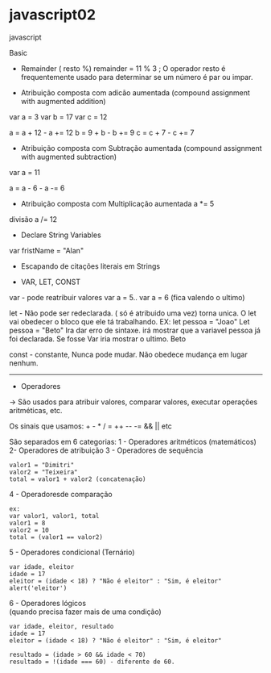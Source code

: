# javascript02
 javascript 

 Basic

 - Remainder ( resto %)
 remainder = 11 % 3 ; 
 O operador resto é frequentemente usado para determinar se um número é par ou impar.

 - Atribuição composta com adicão aumentada
 (compound assignment with augmented addition)

 var a = 3
 var b = 17
 var c = 12

 a = a + 12  - a += 12
 b = 9 + b   - b += 9
 c = c + 7   - c += 7

 - Atribuição composta com Subtração aumentada
 (compound assignment with augmented subtraction)

var a = 11

a = a - 6   -  a -= 6

- Atribuição composta com Multiplicação aumentada
a *= 5

divisão
a /= 12

- Declare String Variables

var fristName = "Alan"

- Escapando de citações literais em Strings

- VAR, LET, CONST

var - pode reatribuir valores var a = 5.. var a = 6 (fica valendo o ultimo)


let - Não pode ser redeclarada. ( só é atribuido uma vez) torna unica. O let vai obedecer o bloco que ele tá trabalhando.
EX: let pessoa = "Joao"
Let pessoa = "Beto" 
Ira dar erro de sintaxe. irá mostrar que a variavel pessoa já foi declarada.
Se fosse Var iria mostrar o ultimo. Beto


const - constante, Nunca pode mudar. Não obedece mudança em lugar nenhum.

-----


- Operadores

-> São usados para atribuir valores, comparar valores, executar operações aritméticas, etc.

Os sinais que usamos: + - * / = ++ -- -= && || etc

São separados em 6 categorias: 
1 - Operadores aritméticos (matemáticos)
2- Operadores de atribuição
3 - Operadores de sequência

    valor1 = "Dimitri"
    valor2 = "Teixeira"
    total = valor1 + valor2 (concatenação)

4 - Operadoresde comparação 

    ex:
    var valor1, valor1, total
    valor1 = 8
    valor2 = 10
    total = (valor1 == valor2)

5 - Operadores condicional (Ternário)

    var idade, eleitor
    idade = 17
    eleitor = (idade < 18) ? "Não é eleitor" : "Sim, é eleitor"
    alert('eleitor')

6 - Operadores lógicos  
(quando precisa fazer mais de uma condição)

    var idade, eleitor, resultado
    idade = 17
    eleitor = (idade < 18) ? "Não é eleitor" : "Sim, é eleitor"
    
    resultado = (idade > 60 && idade < 70)
    resultado = !(idade === 60) - diferente de 60.
